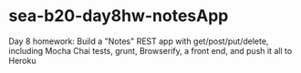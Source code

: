 sea-b20-day8hw-notesApp
=======================

Day 8 homework: Build a "Notes" REST app with get/post/put/delete, including Mocha Chai tests, grunt, Browserify, a front end, and push it all to Heroku
